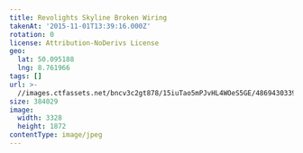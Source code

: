 ```yaml
---
title: Revolights Skyline Broken Wiring
takenAt: '2015-11-01T13:39:16.000Z'
rotation: 0
license: Attribution-NoDerivs License
geo:
  lat: 50.095188
  lng: 8.761966
tags: []
url: >-
  //images.ctfassets.net/bncv3c2gt878/15iuTao5mPJvHL4WOeS5GE/48694303391be18c712abcbb4fa44f3f/revolights-skyline-broken-wiring_22647507006_o
size: 384029
image:
  width: 3328
  height: 1872
contentType: image/jpeg
---
```


                               